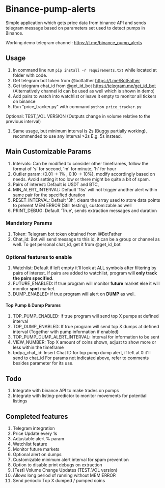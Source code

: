 # Binance-pump-alerts

Simple application which gets price data from binance API and sends telegram message based on parameters set used to detect pumps in Binance.

Working demo telegram channel: https://t.me/binance_pump_alerts

## Usage

1. In command line run ```pip install -r requirements.txt``` while located at folder with code.
2. Get telegram bot token from @botfather https://t.me/BotFather
3. Get telegram chat_id from @get_id_bot https://telegram.me/get_id_bot (Alternatively channel id can be used as well which is shown in demo)
4. Add pairs to watch into watchlist or leave it empty to monitor all tickers on binance
5. Run "price_tracker.py" with command ```python price_tracker.py```

Optional: TEST_VOL VERSION (Outputs change in volume relative to the previous interval)
1. Same usage, but minimum interval is 2s (Buggy partially working), recommended to use any interval >2s E.g. 5s instead. 

## Main Customizable Params
1. Intervals: Can be modified to consider other timeframes, follow the format of 's' for second, 'm' for minute, 'h' for hour
2. Outlier param: (0.01 -> 1% , 0.10 -> 10%), modify accordingly based on needs. Avoid setting it too low or there might be quite a bit of spam.
3. Pairs of interest: Default is USDT and BTC, 
4. MIN_ALERT_INTERVAL: Default '15s' will not trigger another alert within same pair for the specified duration
5. RESET_INTERVAL: Default '3h', clears the array used to store data points to prevent MEM ERROR (Still testing), customizable as well
6. PRINT_DEBUG: Default 'True', sends extraction messages and duration

### Mandatory Params
1. Token: Telegram bot token obtained from @BotFather
2. Chat_id: Bot will send message to this id, it can be a group or channel as well. To get personal chat_id, get it from @get_id_bot

### Optional features to enable
1. Watchlist: Default if left empty it'll look at ALL symbols after filtering by pairs of interest. If pairs are added to watchlist, program will **only track the pairs specified**.
2. FUTURE_ENABLED: If true program will monitor **future** market else it will monitor **spot** market.
3. DUMP_ENABLED: If true program will alert on **DUMP** as well.

#### Top Pump & Dump Params
1. TOP_PUMP_ENABLED: If true program will send top X pumps at defined interval
2. TOP_DUMP_ENABLED: If true program will send top X dumps at defined interval (Together with pump information if enabled)
3. TOP_PUMP_DUMP_ALERT_INTERVAL: Interval for information to be sent
4. VIEW_NUMBER: Top X amount of coins shown, adjust to show more or less within the timeframe
5. tpdpa_chat_id: Insert Chat ID for top pump dump alert, if left at 0 it'll send to chat_id
For params not indicated above, refer to comments besides parameter for its use.

## Todo
1. Integrate with binance API to make trades on pumps
2. Integrate with listing-predictor to monitor movements for potential listings

## Completed features
1. Telegram integration
2. Price Update every 1s
3. Adjustable alert % param
4. Watchlist feature
5. Monitor future markets
6. Optional alert on dumps
7. Customizable minimum alert interval for spam prevention
8. Option to disable print debugs on extraction
9. [Test] Volume Change Updates (TEST_VOL version)
10. Allows long period of running without MEM ERROR
11. Send periodic Top X dumped / pumped coins
